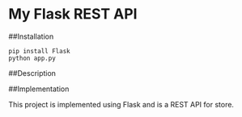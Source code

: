 # My Flask REST API

##Installation

```
pip install Flask
python app.py
```


##Description




##Implementation

This project is implemented using Flask and is a REST API for store.

